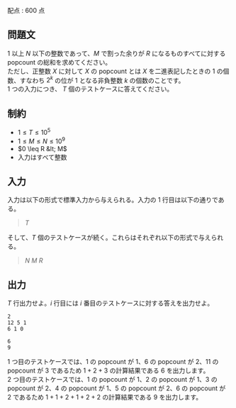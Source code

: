 配点 : $600$ 点

## 問題文

$1$ 以上 $N$ 以下の整数であって、$M$ で割った余りが $R$ になるものすべてに対する popcount の総和を求めてください。<br>
ただし、正整数 $X$ に対して $X$ の popcount とは $X$ を二進表記したときの $1$ の個数、すなわち $2^k$ の位が $1$ となる非負整数 $k$ の個数のことです。 <br>
$1$ つの入力につき、 $T$ 個のテストケースに答えてください。

## 制約

- $1 \leq T \leq 10^5$
- $1 \leq M \leq N \leq 10^9$
- $0 \leq R &lt; M$
- 入力はすべて整数

## 入力

入力は以下の形式で標準入力から与えられる。入力の $1$ 行目は以下の通りである。

> $T$

そして、$T$ 個のテストケースが続く。これらはそれぞれ以下の形式で与えられる。

> $N$ $M$ $R$

## 出力

$T$ 行出力せよ。$i$ 行目には $i$ 番目のテストケースに対する答えを出力せよ。

```input1
2
12 5 1
6 1 0
```

```output1
6
9
```

$1$ つ目のテストケースでは、$1$ の popcount が $1$、$6$ の popcount が $2$、$11$ の popcount が $3$ であるため $1+2+3$ の計算結果である $6$ を出力します。<br>
$2$ つ目のテストケースでは、$1$ の popcount が $1$、$2$ の popcount が $1$、$3$ の popcount が $2$、$4$ の popcount が $1$、$5$ の popcount が $2$、$6$ の popcount が $2$ であるため $1+1+2+1+2+2$ の計算結果である $9$ を出力します。